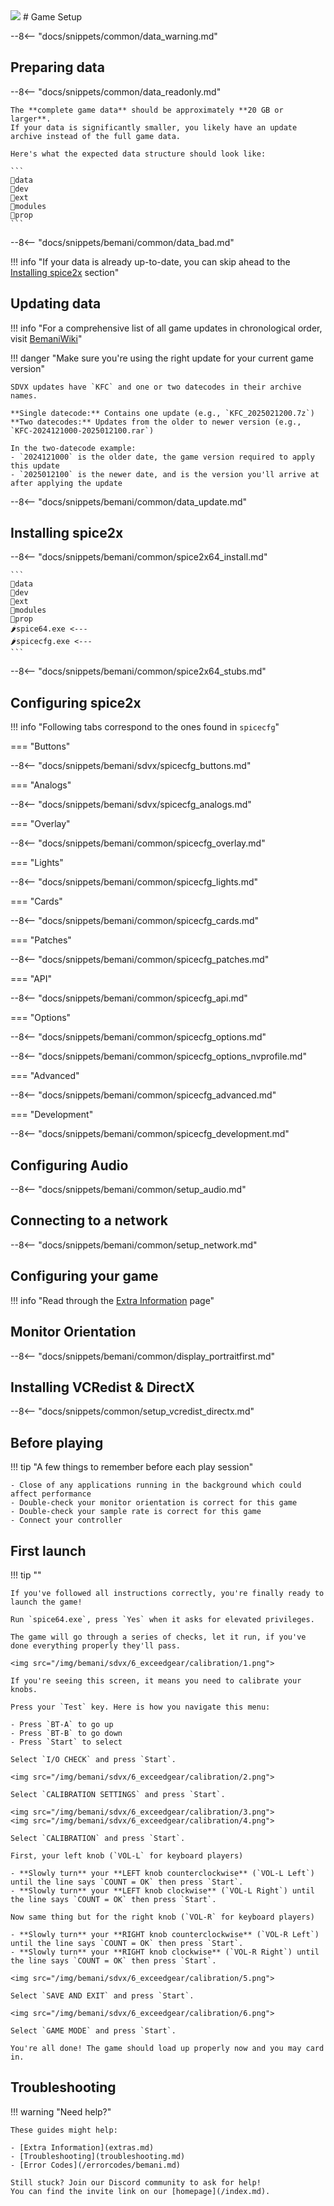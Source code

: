 <img class="header-logo" src="/img/bemani/sdvx/6_exceedgear/logo.png">
# Game Setup

--8<-- "docs/snippets/common/data_warning.md"

## Preparing data

--8<-- "docs/snippets/common/data_readonly.md"

	The **complete game data** should be approximately **20 GB or larger**.  
	If your data is significantly smaller, you likely have an update archive instead of the full game data.

	Here's what the expected data structure should look like: 

	```
	📂data
	📂dev
	📂ext
	📂modules
	📂prop
	```

--8<-- "docs/snippets/bemani/common/data_bad.md"

!!! info "If your data is already up-to-date, you can skip ahead to the [Installing spice2x](#installing-spice2x) section"

## Updating data

!!! info "For a comprehensive list of all game updates in chronological order, visit [BemaniWiki](https://bemaniwiki.com/?SOUND+VOLTEX+EXCEED+GEAR#sdvxegvernew)"

!!! danger "Make sure you're using the right update for your current game version"

	SDVX updates have `KFC` and one or two datecodes in their archive names.

	**Single datecode:** Contains one update (e.g., `KFC_2025021200.7z`)  
	**Two datecodes:** Updates from the older to newer version (e.g., `KFC-2024121000-2025012100.rar`)

	In the two-datecode example:
	- `2024121000` is the older date, the game version required to apply this update
	- `2025012100` is the newer date, and is the version you'll arrive at after applying the update

--8<-- "docs/snippets/bemani/common/data_update.md"

## Installing spice2x

--8<-- "docs/snippets/bemani/common/spice2x64_install.md"

	```
	📂data
	📂dev
	📂ext
	📂modules
	📂prop
	🌶️spice64.exe <---
	🌶️spicecfg.exe <---
	```

--8<-- "docs/snippets/bemani/common/spice2x64_stubs.md"

## Configuring spice2x

!!! info "Following tabs correspond to the ones found in `spicecfg`"

=== "Buttons"

--8<-- "docs/snippets/bemani/sdvx/spicecfg_buttons.md"
  
=== "Analogs"

--8<-- "docs/snippets/bemani/sdvx/spicecfg_analogs.md"

=== "Overlay"

--8<-- "docs/snippets/bemani/common/spicecfg_overlay.md"

=== "Lights"

--8<-- "docs/snippets/bemani/common/spicecfg_lights.md"

=== "Cards"

--8<-- "docs/snippets/bemani/common/spicecfg_cards.md"

=== "Patches"

--8<-- "docs/snippets/bemani/common/spicecfg_patches.md"

=== "API"

--8<-- "docs/snippets/bemani/common/spicecfg_api.md"

=== "Options"

--8<-- "docs/snippets/bemani/common/spicecfg_options.md"

--8<-- "docs/snippets/bemani/common/spicecfg_options_nvprofile.md"

=== "Advanced"

--8<-- "docs/snippets/bemani/common/spicecfg_advanced.md"

=== "Development"

--8<-- "docs/snippets/bemani/common/spicecfg_development.md"

## Configuring Audio

--8<-- "docs/snippets/bemani/common/setup_audio.md"

## Connecting to a network

--8<-- "docs/snippets/bemani/common/setup_network.md"

## Configuring your game

!!! info "Read through the [Extra Information](extras.md) page"

## Monitor Orientation

--8<-- "docs/snippets/bemani/common/display_portraitfirst.md"

## Installing VCRedist & DirectX

--8<-- "docs/snippets/common/setup_vcredist_directx.md"

## Before playing

!!! tip "A few things to remember before each play session"

	- Close of any applications running in the background which could affect performance
	- Double-check your monitor orientation is correct for this game
	- Double-check your sample rate is correct for this game
	- Connect your controller
  
## First launch

!!! tip ""

	If you've followed all instructions correctly, you're finally ready to launch the game!

	Run `spice64.exe`, press `Yes` when it asks for elevated privileges.

	The game will go through a series of checks, let it run, if you've done everything properly they'll pass.

	<img src="/img/bemani/sdvx/6_exceedgear/calibration/1.png">

	If you're seeing this screen, it means you need to calibrate your knobs.

	Press your `Test` key. Here is how you navigate this menu:

	- Press `BT-A` to go up
	- Press `BT-B` to go down
	- Press `Start` to select
  
	Select `I/O CHECK` and press `Start`.

	<img src="/img/bemani/sdvx/6_exceedgear/calibration/2.png">

	Select `CALIBRATION SETTINGS` and press `Start`.

	<img src="/img/bemani/sdvx/6_exceedgear/calibration/3.png">
	<img src="/img/bemani/sdvx/6_exceedgear/calibration/4.png">

	Select `CALIBRATION` and press `Start`.

	First, your left knob (`VOL-L` for keyboard players)

    - **Slowly turn** your **LEFT knob counterclockwise** (`VOL-L Left`) until the line says `COUNT = OK` then press `Start`.
	- **Slowly turn** your **LEFT knob clockwise** (`VOL-L Right`) until the line says `COUNT = OK` then press `Start`.

	Now same thing but for the right knob (`VOL-R` for keyboard players)

    - **Slowly turn** your **RIGHT knob counterclockwise** (`VOL-R Left`) until the line says `COUNT = OK` then press `Start`.
	- **Slowly turn** your **RIGHT knob clockwise** (`VOL-R Right`) until the line says `COUNT = OK` then press `Start`.
	
	<img src="/img/bemani/sdvx/6_exceedgear/calibration/5.png">

	Select `SAVE AND EXIT` and press `Start`.

	<img src="/img/bemani/sdvx/6_exceedgear/calibration/6.png">

	Select `GAME MODE` and press `Start`.
	
	You're all done! The game should load up properly now and you may card in.

## Troubleshooting

!!! warning "Need help?"

	These guides might help:

	- [Extra Information](extras.md)
	- [Troubleshooting](troubleshooting.md)  
	- [Error Codes](/errorcodes/bemani.md)

	Still stuck? Join our Discord community to ask for help!  
	You can find the invite link on our [homepage](/index.md).
